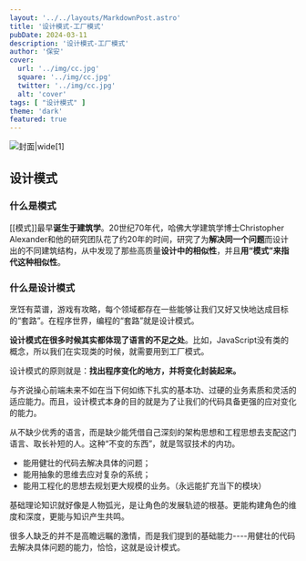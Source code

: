 ```yaml
---
layout: '../../layouts/MarkdownPost.astro'
title: '设计模式-工厂模式'
pubDate: 2024-03-11
description: '设计模式-工厂模式'
author: '保安'
cover:
  url: '../img/cc.jpg'
  square: '../img/cc.jpg'
  twitter: '../img/cc.jpg'
  alt: 'cover'
tags: [ "设计模式" ]
theme: 'dark'
featured: true
---
```


![封面|wide](/img/cc.jpg)[1]

## 设计模式

### 什么是模式

[[模式]]最早**诞生于建筑学**。20世纪70年代，哈佛大学建筑学博士Christopher Alexander和他的研究团队花了约20年的时间，研究了为**解决同一个问题**而设计出的不同建筑结构，从中发现了那些高质量**设计中的相似性**，并且**用“模式”来指代这种相似性**。

### 什么是设计模式

烹饪有菜谱，游戏有攻略，每个领域都存在一些能够让我们又好又快地达成目标的“套路”。在程序世界，编程的“套路”就是设计模式。

**设计模式在很多时候其实都体现了语言的不足之处**。比如，JavaScript没有类的概念，所以我们在实现类的时候，就需要用到工厂模式。

设计模式的原则就是：**找出程序变化的地方，并将变化封装起来。**

与齐说操心前端未来不如在当下何如练下扎实的基本功、过硬的业务素质和灵活的适应能力。而且，设计模式本身的目的就是为了让我们的代码具备更强的应对变化的能力。

从不缺少优秀的语言，而是缺少能凭借自己深刻的架构思想和工程思想去支配这门语言、取长补短的人。这种“不变的东西”，就是驾驭技术的内功。

- 能用健壮的代码去解决具体的问题；
- 能用抽象的思维去应对复杂的系统；
- 能用工程化的思想去规划更大规模的业务。（永远能扩充当下的模块）

基础理论知识就好像是人物弧光，是让角色的发展轨迹的根基。更能构建角色的维度和深度，更能与知识产生共鸣。

很多人缺乏的并不是高瞻远瞩的激情，而是我们提到的基础能力----用健壮的代码去解决具体问题的能力，恰恰，这就是设计模式。


